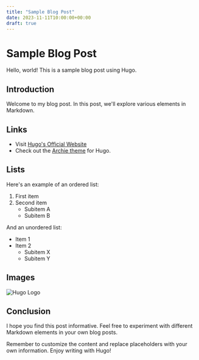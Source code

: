 ```yaml
---
title: "Sample Blog Post"
date: 2023-11-11T10:00:00+00:00
draft: true
---
```


# Sample Blog Post

Hello, world! This is a sample blog post using Hugo.

## Introduction

Welcome to my blog post. In this post, we'll explore various elements in Markdown.

## Links

- Visit [Hugo's Official Website](https://gohugo.io/)
- Check out the [Archie theme](https://github.com/athul/archie) for Hugo.

## Lists

Here's an example of an ordered list:

1. First item
2. Second item
   - Subitem A
   - Subitem B

And an unordered list:

- Item 1
- Item 2
  - Subitem X
  - Subitem Y

## Images

![Hugo Logo](/images/hugo-logo.png)

## Conclusion

I hope you find this post informative. Feel free to experiment with different Markdown elements in your own blog posts.

Remember to customize the content and replace placeholders with your own information. Enjoy writing with Hugo!
